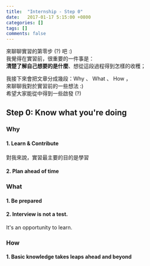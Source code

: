 ```yaml
---
title:  "Internship - Step 0"
date:   2017-01-17 5:15:00 +0800
categories: []
tags: []
comments: false
---
```


來聊聊實習的第零步 (?) 吧 :)  
我覺得在實習前，很重要的一件事是：  
**清楚了解自己想要的是什麼**、想從這段過程得到怎樣的收穫；

<!--more-->

我接下來會把文章分成幾段：Why 、 What 、 How ，  
來聊聊我對於實習前的一些想法 :)  
希望大家能從中得到一些啟發 (?)

## Step 0: Know what you're doing


### Why

#### 1. Learn & Contribute
對我來說，實習最主要的目的是學習

#### 2. Plan ahead of time


### What

#### 1. Be prepared

#### 2. Interview is not a test.
It's an opportunity to learn.


### How

#### 1. Basic knowledge takes leaps ahead and beyond
